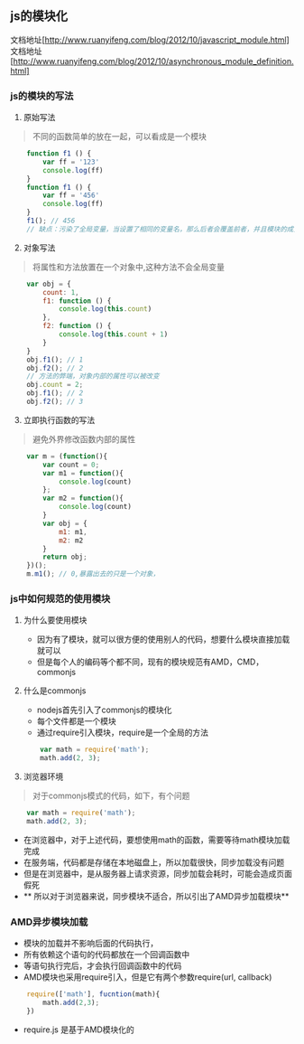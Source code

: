 ## js的模块化
文档地址[http://www.ruanyifeng.com/blog/2012/10/javascript_module.html]
文档地址[http://www.ruanyifeng.com/blog/2012/10/asynchronous_module_definition.html]


### js的模块的写法
1. 原始写法
> 不同的函数简单的放在一起，可以看成是一个模块
```js
	function f1 () {
		var ff = '123'
		console.log(ff)
	}
	function f1 () {
		var ff = '456'
		console.log(ff)
	}
	f1(); // 456
	// 缺点：污染了全局变量，当设置了相同的变量名，那么后者会覆盖前者，并且模块的成员之间看不出关系

```

2. 对象写法
> 将属性和方法放置在一个对象中,这种方法不会全局变量
```js
	var obj = {
		count: 1,
		f1: function () {
			console.log(this.count)
		},
		f2: function () {
			console.log(this.count + 1)
		}
	}
	obj.f1(); // 1
	obj.f2(); // 2
	// 方法的弊端，对象内部的属性可以被改变
	obj.count = 2;
	obj.f1(); // 2
	obj.f2(); // 3
```

3. 立即执行函数的写法
> 避免外界修改函数内部的属性
```js
	var m = (function(){
		var count = 0;
		var m1 = function(){
			console.log(count)
		};
		var m2 = function(){
			console.log(count)
		}
		var obj = {
			m1: m1,
			m2: m2
		}
		return obj;
	})();
	m.m1(); // 0,暴露出去的只是一个对象，
```

### js中如何规范的使用模块
1. 为什么要使用模块
	+ 因为有了模块，就可以很方便的使用别人的代码，想要什么模块直接加载就可以
	+ 但是每个人的编码等个都不同，现有的模块规范有AMD，CMD，commonjs

2. 什么是commonjs
	+ nodejs首先引入了commonjs的模块化
	+ 每个文件都是一个模块
	+ 通过require引入模块，require是一个全局的方法

	```js
		var math = require('math');
		math.add(2, 3);
	```

3. 浏览器环境
> 对于commonjs模式的代码，如下，有个问题
```js
	var math = require('math');
	math.add(2, 3);
```
+ 在浏览器中，对于上述代码，要想使用math的函数，需要等待math模块加载完成
+ 在服务端，代码都是存储在本地磁盘上，所以加载很快，同步加载没有问题
+ 但是在浏览器中，是从服务器上请求资源，同步加载会耗时，可能会造成页面假死
+ ** 所以对于浏览器来说，同步模块不适合，所以引出了AMD异步加载模块**

### AMD异步模块加载
+ 模块的加载并不影响后面的代码执行，
+ 所有依赖这个语句的代码都放在一个回调函数中
+ 等语句执行完后，才会执行回调函数中的代码
+ AMD模块也采用require引入，但是它有两个参数require(url, callback)

```js
	require(['math'], fucntion(math){
		math.add(2,3);
	})
```

+ require.js 是基于AMD模块化的
























